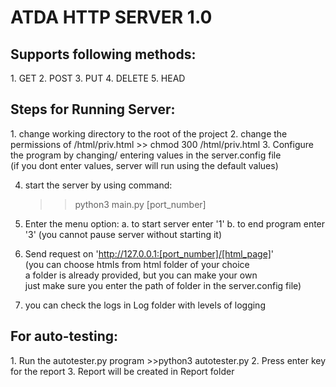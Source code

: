 <h1 text-align='centre'>ATDA HTTP SERVER 1.0</h1>

<h2>Supports following methods:</h2>
1. GET
2. POST
3. PUT
4. DELETE
5. HEAD

<h2>Steps for Running Server:</h2>
1. change working directory to the root of the project
2. change the permissions of /html/priv.html 
    >> chmod 300 /html/priv.html 
3. Configure the program by changing/ entering values in the server.config file <br />
    (if you dont enter values, server will run using the default values)

4. start the server by using command:
    >> python3 main.py [port_number]

5. Enter the menu option:
    a. to start server enter '1'
    b. to end program enter '3'
    (you cannot pause server without starting it)

6. Send request on 'http://127.0.0.1:[port_number]/[html_page]' <br />
    (you can choose htmls from html folder of your choice <br />
    a folder is already provided, but you can make your own <br />
    just make sure you enter the path of folder in the server.config file) <br />

7. you can check the logs in Log folder with levels of logging


<h2>For auto-testing:</h2>
1. Run the autotester.py program 
    >>python3 autotester.py
2. Press enter key for the report
3. Report will be created in Report folder

